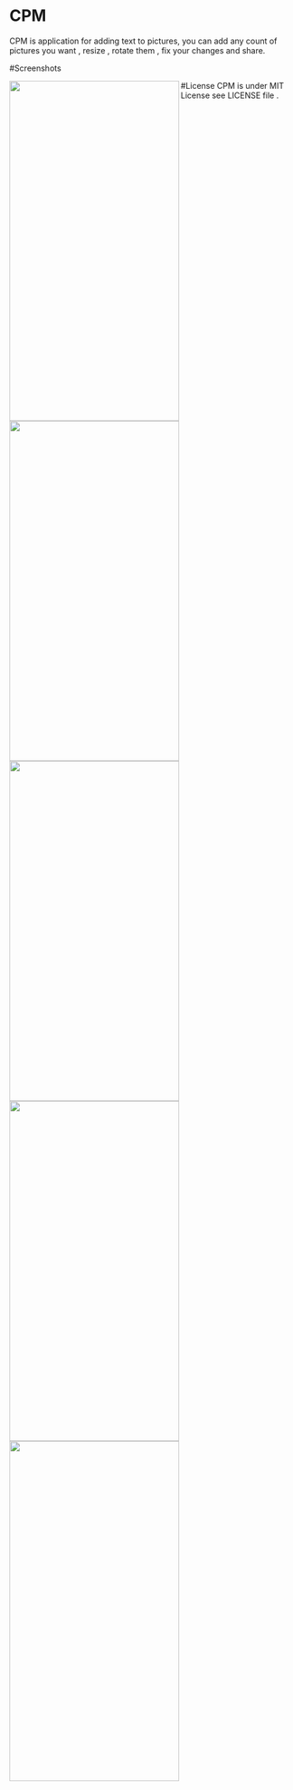 # CPM
CPM is application for adding text to pictures, you can add any count of pictures
you want , resize , rotate them , fix your changes and share.

#Screenshots

<a href="url"><img src="https://github.com/Feghal/PhotoEdit/blob/master/PhotoEdit/Supporting%20Files/Photos/help1.jpg" align="left" height="600" width="300" ></a>
<a href="url"><img src="https://github.com/Feghal/PhotoEdit/blob/master/PhotoEdit/Supporting%20Files/Photos/help2.jpg" align="left" height="600" width="300" ></a>
<a href="url"><img src="https://github.com/Feghal/PhotoEdit/blob/master/PhotoEdit/Supporting%20Files/Photos/help3.jpg" align="left" height="600" width="300" ></a>
<a href="url"><img src="https://github.com/Feghal/PhotoEdit/blob/master/PhotoEdit/Supporting%20Files/Photos/help4.jpg" align="left" height="600" width="300" ></a>
<a href="url"><img src="https://github.com/Feghal/PhotoEdit/blob/master/PhotoEdit/Supporting%20Files/Photos/help5.jpg" align="left" height="600" width="300" ></a>

#License
CPM is under MIT License see LICENSE file .
